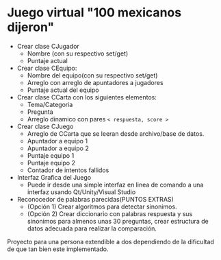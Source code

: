 # Juego virtual "100 mexicanos dijeron"

- Crear clase CJugador
    - Nombre (con su respectivo set/get)
    - Puntaje actual
- Crear clase CEquipo:
    - Nombre del equipo(con su respectivo set/get)
    - Arreglo con arreglo de apuntadores a jugadores
    - Puntaje actual del equipo
- Crear clase CCarta con los siguientes elementos:
    - Tema/Categoria
    - Pregunta
    - Arreglo dinamico con pares `< respuesta, score >`
- Crear clase CJuego
    - Arreglo de CCarta que se leeran desde archivo/base de datos.
    - Apuntador a equipo 1
    - Apuntador a equipo 2
    - Puntaje equipo 1
    - Puntaje equipo 2
    - Contador de intentos fallidos
- Interfaz Grafica del Juego
    - Puede ir desde una simple interfaz en linea de comando a una interfaz usando Qt/Unity/Visual Studio
- Reconocedor de palabras parecidas(PUNTOS EXTRAS)
    - (Opción 1) Crear algoritmos para detectar sinonimos.
    - (Opción 2) Crear diccionario con palabras respuesta y sus sinonimos para almenos unas 30 preguntas, crear estructura de datos adecuada para realizar la comparación.


Proyecto para una persona extendible a dos dependiendo de la dificultad de que tan bien este implementado.
